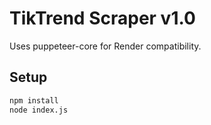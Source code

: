 # TikTrend Scraper v1.0

Uses puppeteer-core for Render compatibility.

## Setup
```bash
npm install
node index.js
```
